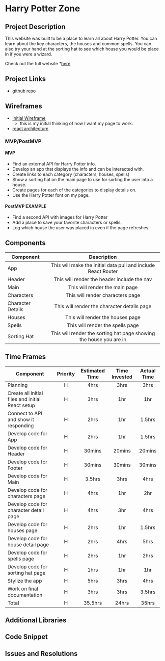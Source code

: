 # Harry Potter Zone

<!-- ![](https://media.giphy.com/media/R6xi8dXsRhIjK/giphy.gif)
<--- me coding this app! -->

## Project Description

This website was built to be a place to learn all about Harry Potter.  You can learn about the key characters, the houses and common spells.  You can also try your hand at the sorting hat to see which house you would be place in if you were a wizard.

Check out the full website *[here](https://laughing-spence-9236ca.netlify.com/home)

## Project Links

- [github repo](https://github.com/arreid08/harry_potter)
<!-- - [deployment]() -->

## Wireframes

- [Initial Wireframe](https://res.cloudinary.com/john-deere/image/upload/v1578321821/wireframe1_kifapa.jpg)
	- this is my initial thinking of how I want my page to work.
- [react architecture](https://res.cloudinary.com/john-deere/image/upload/v1578413451/React_Architecture_ejlnlj.png)

### MVP/PostMVP

#### MVP
- Find an external API for Harry Potter info.
- Develop an app that displays the info and can be interacted with.
- Create links to each category (characters, houses, spells)
- Show a sorting hat on the main page to use for sorting the user into a house.
- Create pages for each of the categories to display details on.
- Use the Harry Potter font on my page.

#### PostMVP EXAMPLE
- Find a second API with images for Harry Potter
- Add a place to save your favorite characters or spells.
- Log which house the user was placed in even if the page refreshes.

## Components

| Component | Description | 
| --- | :---: |  
| App | This will make the initial data pull and include React Router| 
| Header | This will render the header include the nav | 
| Main | This will render the main page | 
| Characters | This will render characters page | 
| Character Details | This will render the character details page | 
| Houses | This will render the houses page | 
| Spells | This will render the spells page | 
| Sorting Hat | This will render the sorting hat page showing the house you are in | 

## Time Frames

| Component | Priority | Estimated Time | Time Invested | Actual Time |
| --- | :---: |  :---: | :---: | :---: |
| Planning | H | 4hrs | 3hrs | 3hrs |
| Create all initial files and initial React setup | H | 3hrs | 1hr | 1hr |
| Connect to API and show it responding | H | 2hrs | 1hr | 1.5hrs |
| Develop code for App | H | 2hrs | 1hr | 1.5hrs |
| Develop code for Header | H | 30mins | 20mins | 20mins |
| Develop code for Footer | H | 30mins | 30mins | 30mins |
| Develop code for Main | H | 3.5hrs | 3hrs | 4hrs |
| Develop code for characters page | H | 4hrs | 1hr | 2hr |
| Develop code for character detail page | H | 4hrs | 3hr | 4hrs |
| Develop code for houses page | H | 2hrs | 1hr | 1.5hrs |
| Develop code for house detail page | H | 2hrs | 4hrs | 5hrs |
| Develop code for spells page | H | 2hrs | 1hr | 2hrs |
| Develop code for sorting hat page | H | 1hrs | 1hr | 1hr |
| Stylize the app | H | 5hrs | 3hrs | 4hrs |
| Work on final documentation | H | 3hrs | 3hrs | 3.5hrs |
| Total | H | 35.5hrs | 24hrs | 35hrs |

## Additional Libraries
 <!-- Use this section to list all supporting libraries and their role in the project such as Axios, ReactStrap, D3, etc.  -->

## Code Snippet

<!-- Use this section to include a brief code snippet of functionality that you are proud of an a brief description.  Code snippet should not be greater than 10 lines of code.  -->

<!-- ```
function reverse(string) {
	// here is the code to reverse a string of text
}
``` -->

## Issues and Resolutions
 <!-- Use this section to list of all major issues encountered and their resolution. -->

<!-- #### SAMPLE.....
**ERROR**: app.js:34 Uncaught SyntaxError: Unexpected identifier                                
**RESOLUTION**: Missing comma after first object in sources {} object -->